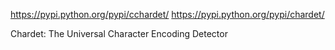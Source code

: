https://pypi.python.org/pypi/cchardet/
https://pypi.python.org/pypi/chardet/

Chardet: The Universal Character Encoding Detector

